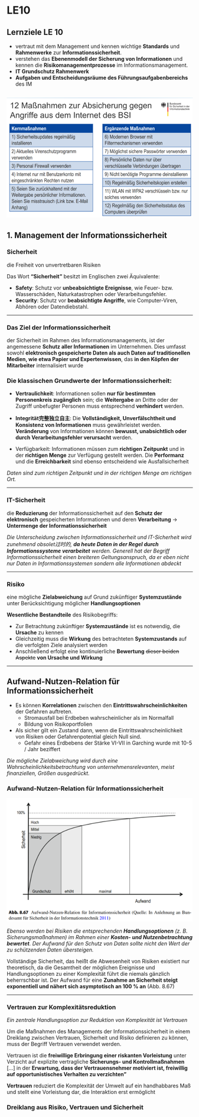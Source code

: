 # LE10

## Lernziele LE 10
* vertraut mit dem Management und kennen
wichtige **Standards** und **Rahmenwerke** zur **Informationssicherheit**.
* verstehen das **Ebenenmodell der Sicherung von Informationen** und kennen die **Risikomanagementprozesse** im
Informationsmanagement.
* **IT Grundschutz Rahmenwerk** 
*  **Aufgaben und Entscheidungsräume des
Führungsaufgabenbereichs** des IM

![](1.png)
---
## 1. Management der Informationssicherheit

### Sicherheit 
die Freiheit von unvertretbaren Risiken 

Das Wort **“Sicherheit”** besitzt im Englischen zwei Äquivalente:
* **Safety**: Schutz vor **unbeabsichtigte Ereignisse**, wie Feuer- bzw. Wasserschäden,
Naturkatastrophen oder Verarbeitungsfehler.
* **Security**: Schutz vor **beabsichtigte Angriffe**, wie Computer-Viren, Abhören oder Datendiebstahl.

---
### Das Ziel der Informationssicherheit
der Sicherheit im Rahmen
des Informationsmanagements, ist der angemessene **Schutz aller
Informationen** im Unternehmen. Dies umfasst sowohl **elektronisch
gespeicherte Daten als auch Daten auf traditionellen Medien, wie etwa
Papier und Expertenwissen**, das **in den Köpfen der Mitarbeiter** internalisiert
wurde

### Die klassischen Grundwerte der Informationssicherheit:

* **Vertraulichkeit**: Informationen sollen **nur für bestimmten Personenkreis
zugänglich** sein; die **Weitergabe** an Dritte oder der Zugriff unbefugter
Personen muss entsprechend **verhindert** werden.

* **Integrität完整独立自主**: Die **Vollständigkeit, Unverfälschtheit und Konsistenz von
Informationen** muss gewährleistet werden. **Veränderung** von
Informationen können **bewusst, unabsichtlich oder durch
Verarbeitungsfehler verursacht** werden.

* Verfügbarkeit: Informationen müssen zum **richtigen Zeitpunkt** und in der **richtigen
Menge** zur Verfügung gestellt werden. Die **Performanz** und die
**Erreichbarkeit** sind ebenso entscheidend wie Ausfallsicherheit

*Daten sind zum richtigen Zeitpunkt und in der richtigen Menge am
richtigen Ort.*

---
### IT-Sicherheit 
die **Reduzierung** der Informationssicherheit auf den **Schutz der elektronisch** gespeicherten Informationen und deren
**Verarbeitung** -> **Untermenge der
Informationssicherheit**

*Die Unterscheidung zwischen Informationssicherheit und IT-Sicherheit wird zunehmend obsolet过时的, **da heute Daten in der Regel durch Informationssysteme verarbeitet** werden.
Generell hat der Begriff Informationssicherheit einen breiteren Geltungsanspruch, da er
eben nicht nur Daten in Informationssystemen sondern alle Informationen abdeckt*

---
### Risiko 
eine mögliche **Zielabweichung** auf Grund zukünftiger
**Systemzustände** unter Berücksichtigung möglicher **Handlungsoptionen**

**Wesentliche Bestandteile** des Risikobegriffs: 
* Zur Betrachtung zukünftiger **Systemzustände** ist es notwendig, die **Ursache**
zu kennen
* Gleichzeitig muss die **Wirkung** des betrachteten **Systemzustands** auf die
verfolgten Ziele analysiert werden
* Anschließend erfolgt eine kontinuierliche **Bewertung** ~~dieser beiden Aspekte~~ **von Ursache und Wirkung**

---
## Aufwand-Nutzen-Relation für Informationssicherheit 

* Es können **Korrelationen** zwischen den
**Eintrittswahrscheinlichkeiten** der Gefahren auftreten.
    - Stromausfall bei Erdbeben wahrscheinlicher als im Normalfall
    - Bildung von Risikoportfolien
* Als sicher gilt ein Zustand dann, wenn die
Eintrittswahrscheinlichkeit von Risiken oder
Gefahrenpotential gleich Null sind.
    - Gefahr eines Erdbebens der Stärke VI-VII in Garching wurde mit
10-5 / Jahr beziffert

*Die mögliche Zielabweichung wird durch eine Wahrscheinlichkeitsbetrachtung von
unternehmensrelevanten, meist finanziellen, Größen ausgedrückt.*

### Aufwand-Nutzen-Relation für Informationssicherheit
![](2.png)

*Ebenso werden bei Risiken die entsprechenden **Handlungsoptionen** (z. B. Sicherungsmaßnahmen) im Rahmen einer **Kosten- und Nutzenbetrachtung bewertet**. Der Aufwand
für den Schutz von Daten sollte nicht den Wert der zu schützenden Daten übersteigen.*

Vollständige Sicherheit, das heißt die Abwesenheit von Risiken existiert nur theoretisch, da die Gesamtheit der möglichen Ereignisse und Handlungsoptionen zu einer
Komplexität führt die niemals gänzlich beherrschbar ist. Der Aufwand für eine **Zunahme an Sicherheit steigt exponentiell und nähert sich asymptotisch an 100 %
an** (Abb. 8.67)

---
### Vertrauen zur Komplexitätsreduktion

*Ein zentrale Handlungsoption zur Reduktion von Komplexität ist Vertrauen*

Um die Maßnahmen des Managements der
Informationssicherheit in einem Dreiklang zwischen
Vertrauen, Sicherheit und Risiko definieren zu können, muss der Begriff Vertrauen verwendet werden.

Vertrauen ist die **freiwillige Erbringung einer riskanten Vorleistung** unter
Verzicht auf explizite vertragliche **Sicherungs- und Kontrollmaßnahmen** […]
in der **Erwartung, dass der Vertrauensnehmer motiviert ist, freiwillig auf
opportunistisches Verhalten zu verzichten”** 

**Vertrauen** reduziert die Komplexität der Umwelt auf ein handhabbares Maß
und stellt eine Vorleistung dar, die Interaktion erst ermöglicht 

### Dreiklang aus Risiko, Vertrauen und Sicherheit
